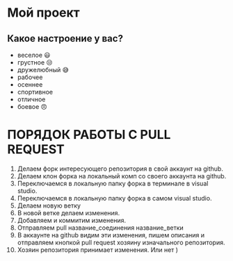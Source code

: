 # Мой проект

## Какое настроение у вас?
* веселое :smiley:
* грустное :unamused:
* дружелюбный :sweat_smile:
* рабочее
* осеннее
* спортивное
* отличное 
* боевое :angry:

ПОРЯДОК РАБОТЫ С PULL REQUEST
===============================================
1. Делаем форк интересующего репозитория в свой аккаунт на github.
2. Делаем клон форка на локальный комп со своего аккаунта на github.
3. Переключаемся в локальную папку форка в терминале в visual studio.
4. Переключаемся в локальную папку форка в самом visual studio.
5. Делаем новую ветку
6. В новой ветке делаем изменения. 
7. Добавляем и коммитим изменения.
8. Отправляем pull название_соединения название_ветки
9. В аккаунте на github видим эти изменения, пишем описания и отправляем кнопкой
   pull request хозяину изначального репозитория.
10. Хозяин репозитория принимает изменения. Или нет )